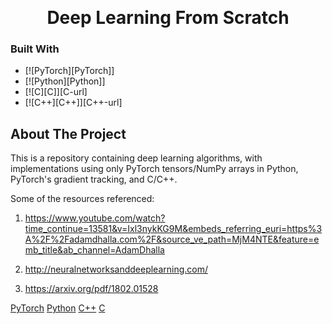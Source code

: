 <!-- Improved compatibility of back to top link: See: https://github.com/othneildrew/Best-README-Template/pull/73 -->
<a name="readme-top"></a>
<!--
*** Thanks for checking out the Best-README-Template. If you have a suggestion
*** that would make this better, please fork the repo and create a pull request
*** or simply open an issue with the tag "enhancement".
*** Don't forget to give the project a star!
*** Thanks again! Now go create something AMAZING! :D
-->



<!-- PROJECT SHIELDS -->
<!--
*** I'm using markdown "reference style" links for readability.
*** Reference links are enclosed in brackets [ ] instead of parentheses ( ).
*** See the bottom of this document for the declaration of the reference variables
*** for contributors-url, forks-url, etc. This is an optional, concise syntax you may use.
*** https://www.markdownguide.org/basic-syntax/#reference-style-links
[![Contributors][contributors-shield]][contributors-url]
[![Forks][forks-shield]][forks-url]
[![Stargazers][stars-shield]][stars-url]
[![Issues][issues-shield]][issues-url]
[![MIT License][license-shield]][license-url]
[![LinkedIn][linkedin-shield]][linkedin-url]
-->



<br />
<!-- PROJECT LOGO -->

<h1 align="center">Deep Learning From Scratch</h1>
</div>


### Built With

* [![PyTorch][PyTorch]]
* [![Python][Python]]
* [![C][C]][C-url]
* [![C++][C++]][C++-url]


<!-- ABOUT THE PROJECT -->
## About The Project
This is a repository containing deep learning algorithms, with implementations using only PyTorch tensors/NumPy arrays in Python, PyTorch's gradient tracking, and C/C++.

Some of the resources referenced:

1. https://www.youtube.com/watch?time_continue=13581&v=Ixl3nykKG9M&embeds_referring_euri=https%3A%2F%2Fadamdhalla.com%2F&source_ve_path=MjM4NTE&feature=emb_title&ab_channel=AdamDhalla

2. http://neuralnetworksanddeeplearning.com/

3. https://arxiv.org/pdf/1802.01528


<!-- MARKDOWN LINKS & IMAGES -->
[PyTorch](https://img.shields.io/badge/PyTorch-%23EE4C2C.svg?style=for-the-badge&logo=PyTorch&logoColor=white)
[Python](https://img.shields.io/badge/python-3670A0?style=for-the-badge&logo=python&logoColor=ffdd54)
[C++](https://img.shields.io/badge/c++-%2300599C.svg?style=for-the-badge&logo=c%2B%2B&logoColor=white)
[C](https://img.shields.io/badge/c-%2300599C.svg?style=for-the-badge&logo=c&logoColor=white)